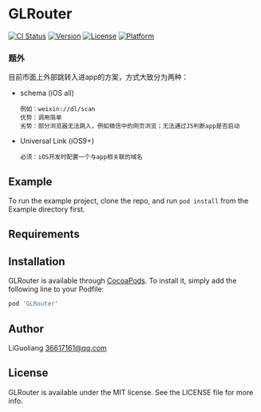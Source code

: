 # GLRouter

[![CI Status](https://img.shields.io/travis/liandyii@msn.com/GLRouter.svg?style=flat)](https://travis-ci.org/liandyii@msn.com/GLRouter)
[![Version](https://img.shields.io/cocoapods/v/GLRouter.svg?style=flat)](https://cocoapods.org/pods/GLRouter)
[![License](https://img.shields.io/cocoapods/l/GLRouter.svg?style=flat)](https://cocoapods.org/pods/GLRouter)
[![Platform](https://img.shields.io/cocoapods/p/GLRouter.svg?style=flat)](https://cocoapods.org/pods/GLRouter)

### 题外 
目前市面上外部跳转入进app的方案，方式大致分为两种：
* schema (iOS all)
    ```
    例如：weixin://dl/scan
    优势：调用简单
    劣势：部分浏览器无法跳入，例如微信中的网页浏览；无法通过JS判断app是否启动
    ```
* Universal Link (iOS9+)
    ```
    必须：iOS开发时配置一个与app相关联的域名
    ```


## Example

To run the example project, clone the repo, and run `pod install` from the Example directory first.

## Requirements

## Installation

GLRouter is available through [CocoaPods](https://cocoapods.org). To install
it, simply add the following line to your Podfile:

```ruby
pod 'GLRouter'
```

## Author

LiGuoliang 36617161@qq.com

## License

GLRouter is available under the MIT license. See the LICENSE file for more info.
